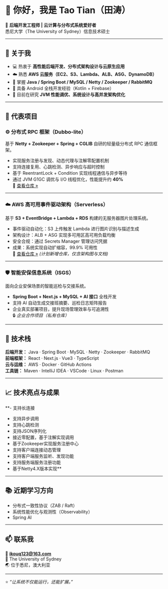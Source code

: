 # 👋 你好，我是 Tao Tian（田涛）

🎯 **后端开发工程师 | 云计算与分布式系统爱好者**  
悉尼大学（The University of Sydney）信息技术硕士

---

## 🚀 关于我

- 💻 热衷于 **高性能后端开发、分布式架构设计与云原生应用**  
- ☁️ 熟悉 **AWS 云服务（EC2、S3、Lambda、ALB、ASG、DynamoDB）**  
- 🔧 掌握 **Java / Spring Boot / MySQL / Netty / Zookeeper / RabbitMQ**  
- 📱 具备 Android 全栈开发经验（Kotlin + Firebase）  
- 🌱 目前在研究 **JVM 性能调优、系统设计与高并发架构优化**  

---

## 🧩 代表项目

### ⚙️ 分布式 RPC 框架（Dubbo-lite）
基于 **Netty + Zookeeper + Spring + CGLIB** 自研的轻量级分布式 RPC 通信框架。  
- 实现服务注册与发现、动态代理与注解零配置机制  
- 支持连接复用、心跳检测、异步响应与超时控制  
- 基于 ReentrantLock + Condition 实现线程通信与异步等待  
- 通过 JVM G1GC 调优与 I/O 线程优化，性能提升约 **40%**  
📎 [查看仓库 »](https://github.com/twonley24/Rpc-project)

---

### ☁️ AWS 高可用事件驱动架构（Serverless）
基于 **S3 + EventBridge + Lambda + RDS** 构建的无服务器图片处理系统。  
- 事件驱动自动化：S3 上传触发 Lambda 进行图片识别与描述生成  
- 架构设计：ALB + ASG 实现多可用区高可用负载均衡  
- 安全合规：通过 Secrets Manager 管理访问凭据  
- 成果：系统实现自动扩缩容，99.9% 可用性  
📎 [查看仓库 »](https://github.com/twonley24/aws-highavailability-arch) *(计划新增仓库，仅含架构图与文档)*

---

### 🛡️ 智能安保信息系统（ISGS）  
面向企业安保场景的智能巡检与交接系统。  
- **Spring Boot + Next.js + MySQL + AI 接口** 全栈开发  
- 支持 AI 自动生成交接班摘要、巡检日志矩阵报告  
- 企业真实部署项目，提升现场管理效率与可追溯性  
🔒 *企业合作项目（私有仓库）*

---

## 🧠 技术栈

**后端开发：** Java · Spring Boot · MySQL · Netty · Zookeeper · RabbitMQ  
**前端框架：** React · Next.js · Vue3 · TypeScript  
**云与运维：** AWS · Docker · GitHub Actions  
**工具链：** Maven · IntelliJ IDEA · VSCode · Linux · Postman

---

## 📈 技术亮点与成果
**- 支持长连接
- 支持异步调用
- 支持心跳检测
- 支持JSON序列化
- 接近零配置，基于注解实现调用
- 基于Zookeeper实现服务注册中心
- 支持客户端连接动态管理
- 支持客户端服务监听、发现功能
- 支持服务端服务注册功能
- 基于Netty4.X版本实现**
---

## 📚 近期学习方向

- 分布式一致性协议（ZAB / Raft）  
- 系统性能优化与观测性（Observability）  
- Spring AI

---

## 📫 联系我

📧 **ikouq123@163.com**  
🏫 The University of Sydney  
🌏 位于悉尼，澳大利亚  

---

⭐ _“让系统不仅能运行，还能扩展。”_

